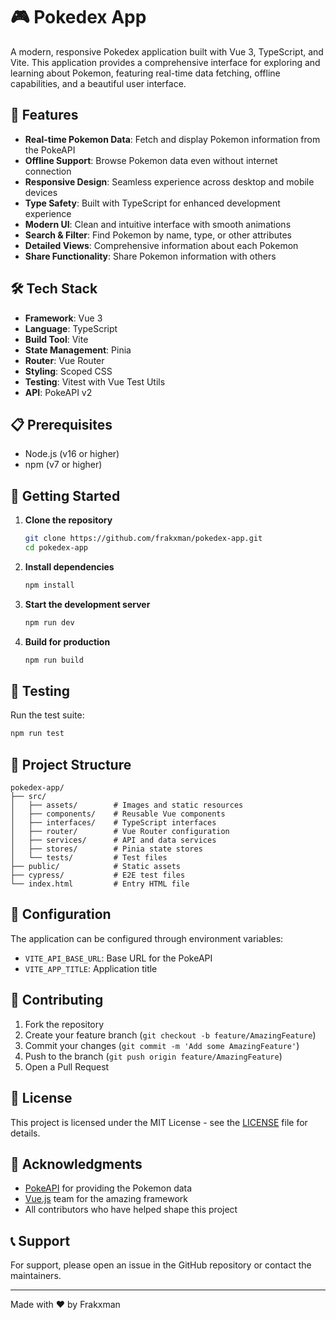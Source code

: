 # 🎮 Pokedex App

A modern, responsive Pokedex application built with Vue 3, TypeScript, and Vite. This application provides a comprehensive interface for exploring and learning about Pokemon, featuring real-time data fetching, offline capabilities, and a beautiful user interface.

## 🌟 Features

- **Real-time Pokemon Data**: Fetch and display Pokemon information from the PokeAPI
- **Offline Support**: Browse Pokemon data even without internet connection
- **Responsive Design**: Seamless experience across desktop and mobile devices
- **Type Safety**: Built with TypeScript for enhanced development experience
- **Modern UI**: Clean and intuitive interface with smooth animations
- **Search & Filter**: Find Pokemon by name, type, or other attributes
- **Detailed Views**: Comprehensive information about each Pokemon
- **Share Functionality**: Share Pokemon information with others

## 🛠️ Tech Stack

- **Framework**: Vue 3
- **Language**: TypeScript
- **Build Tool**: Vite
- **State Management**: Pinia
- **Router**: Vue Router
- **Styling**: Scoped CSS
- **Testing**: Vitest with Vue Test Utils
- **API**: PokeAPI v2

## 📋 Prerequisites

- Node.js (v16 or higher)
- npm (v7 or higher)

## 🚀 Getting Started

1. **Clone the repository**
   ```bash
   git clone https://github.com/frakxman/pokedex-app.git
   cd pokedex-app
   ```

2. **Install dependencies**
   ```bash
   npm install
   ```

3. **Start the development server**
   ```bash
   npm run dev
   ```

4. **Build for production**
   ```bash
   npm run build
   ```

## 🧪 Testing

Run the test suite:
```bash
npm run test
```

## 📁 Project Structure

```
pokedex-app/
├── src/
│   ├── assets/        # Images and static resources
│   ├── components/    # Reusable Vue components
│   ├── interfaces/    # TypeScript interfaces
│   ├── router/        # Vue Router configuration
│   ├── services/      # API and data services
│   ├── stores/        # Pinia state stores
│   └── tests/         # Test files
├── public/            # Static assets
├── cypress/           # E2E test files
└── index.html         # Entry HTML file
```

## 🔧 Configuration

The application can be configured through environment variables:

- `VITE_API_BASE_URL`: Base URL for the PokeAPI
- `VITE_APP_TITLE`: Application title

## 🤝 Contributing

1. Fork the repository
2. Create your feature branch (`git checkout -b feature/AmazingFeature`)
3. Commit your changes (`git commit -m 'Add some AmazingFeature'`)
4. Push to the branch (`git push origin feature/AmazingFeature`)
5. Open a Pull Request

## 📝 License

This project is licensed under the MIT License - see the [LICENSE](LICENSE) file for details.

## 🙏 Acknowledgments

- [PokeAPI](https://pokeapi.co/) for providing the Pokemon data
- [Vue.js](https://vuejs.org/) team for the amazing framework
- All contributors who have helped shape this project

## 📞 Support

For support, please open an issue in the GitHub repository or contact the maintainers.

---

Made with ❤️ by Frakxman
